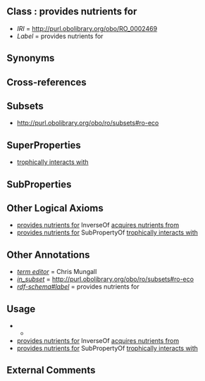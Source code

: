 
## Class : provides nutrients for

 * *IRI* = http://purl.obolibrary.org/obo/RO_0002469
 * *Label* = provides nutrients for

## Synonyms


## Cross-references


## Subsets

 * http://purl.obolibrary.org/obo/ro/subsets#ro-eco

## SuperProperties

 * [trophically interacts with](../../RO/38/RO_0002438.md)

## SubProperties


## Other Logical Axioms

 * [provides nutrients for](../../RO/69/RO_0002469.md) InverseOf [acquires nutrients from](../../RO/57/RO_0002457.md)
 * [provides nutrients for](../../RO/69/RO_0002469.md) SubPropertyOf [trophically interacts with](../../RO/38/RO_0002438.md)

## Other Annotations

 * *[term editor](../../IAO/17/IAO_0000117.md)* = Chris Mungall
 * *[in_subset](../../et/oboInOwl#inSubset.md)* = http://purl.obolibrary.org/obo/ro/subsets#ro-eco
 * *[rdf-schema#label](../../el/rdf-schema#label.md)* = provides nutrients for

## Usage

 * -
 * [provides nutrients for](../../RO/69/RO_0002469.md) InverseOf [acquires nutrients from](../../RO/57/RO_0002457.md)
 * [provides nutrients for](../../RO/69/RO_0002469.md) SubPropertyOf [trophically interacts with](../../RO/38/RO_0002438.md)

## External Comments

